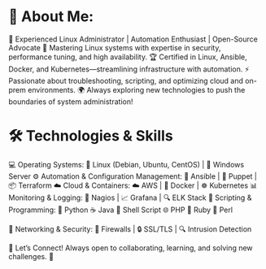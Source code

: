 # 💫 About Me:
🐧 Experienced Linux Administrator | Automation Enthusiast | Open-Source Advocate
🚀 Mastering Linux systems with expertise in security, performance tuning, and high availability.
🏆 Certified in Linux, Ansible, Docker, and Kubernetes—streamlining infrastructure with automation.
⚡ Passionate about troubleshooting, scripting, and optimizing cloud and on-prem environments.
🌍 Always exploring new technologies to push the boundaries of system administration!

# 🛠️ Technologies & Skills
💻 Operating Systems: 🐧 Linux (Debian, Ubuntu, CentOS) | 🏢 Windows Server
⚙️ Automation & Configuration Management: 📜 Ansible | 🤖 Puppet | 📦 Terraform
☁️ Cloud & Containers: ☁️ AWS | 🐳 Docker | ☸️ Kubernetes
📊 Monitoring & Logging: 📡 Nagios | 📈 Grafana | 🔍 ELK Stack
🔧 Scripting & Programming:
🐍 Python
☕ Java
🐚 Shell Script 
🌐 PHP 
💎 Ruby 
🦪 Perl

📡 Networking & Security: 🔐 Firewalls | 🔒 SSL/TLS | 🔍 Intrusion Detection

📩 Let’s Connect! Always open to collaborating, learning, and solving new challenges. 🚀

